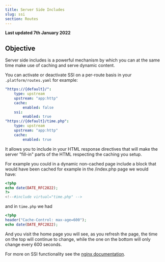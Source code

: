 ```yaml
---
title: Server Side Includes
slug: ssi
section: Routes
---
```


**Last updated 7th January 2022**


## Objective  

Server side includes is a powerful mechanism by which you can at the same time make use of caching and serve dynamic content.

You can activate or deactivate SSI on a per-route basis in your `.platform/routes.yaml` for example:

```yaml
"https://{default}/":
    type: upstream
    upstream: "app:http"
    cache:
        enabled: false
    ssi:
        enabled: true
"https://{default}/time.php":
    type: upstream
    upstream: "app:http"
    cache:
        enabled: true
```

It allows you to include in your HTML response directives that will make the server "fill-in" parts of the HTML respecting the caching you setup.

For example you could in a dynamic non-cached page include a block that would have been cached for example in the /index.php page we would have:

```php
<?php
echo date(DATE_RFC2822);
?>
<!--#include virtual="time.php" -->
```

and in `time.php` we had

```php
<?php
header("Cache-Control: max-age=600");
echo date(DATE_RFC2822);
```

And you visit the home page you will see, as you refresh the page, the time on the top will continue to change, while the one on the bottom will only change every 600 seconds.

For more on SSI functionality see the [nginx documentation](http://nginx.org/en/docs/http/ngx_http_ssi_module.html).
